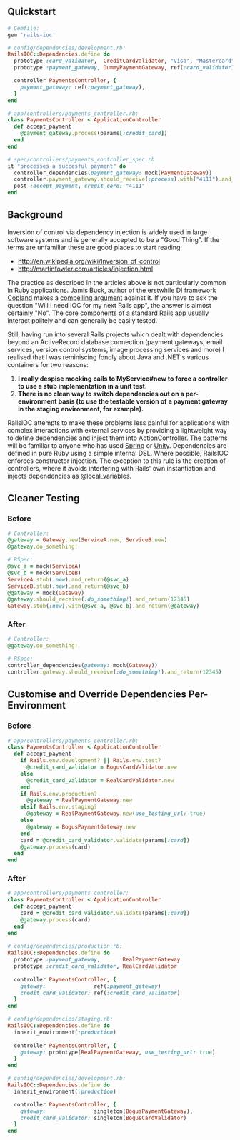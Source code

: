 ## Quickstart

  ```ruby
  # Gemfile:
  gem 'rails-ioc'

  # config/dependencies/development.rb:
  RailsIOC::Dependencies.define do     
    prototype :card_validator,  CreditCardValidator, "Visa", "Mastercard"
    prototype :payment_gateway, DummyPaymentGateway, ref(:card_validator)
  
    controller PaymentsController, {
      payment_gateway: ref(:payment_gateway),
    }
  end   

  # app/controllers/payments_controller.rb:
  class PaymentsController < ApplicationController
    def accept_payment
      @payment_gateway.process(params[:credit_card])
    end
  end

  # spec/controllers/payments_controller_spec.rb
  it "processes a succesful payment" do
	controller_dependencies(payment_gateway: mock(PaymentGateway))
    controller.payment_gateway.should_receive(:process).with("4111").and_return(true)
	post :accept_payment, credit_card: "4111"
  end
  ```

## Background

Inversion of control via dependency injection is widely used in large software systems and is generally accepted to be a "Good Thing". If the terms are unfamiliar these are good places to start reading: 

- http://en.wikipedia.org/wiki/Inversion_of_control
- http://martinfowler.com/articles/injection.html

The practice as described in the articles above is not particularly common in Ruby applications. Jamis Buck, author of the erstwhile DI framework [Copland](http://copland.rubyforge.org) makes a [compelling argument](http://weblog.jamisbuck.org/2008/11/9/legos-play-doh-and-programming) against it. If you have to ask the question "Will I need IOC for my next Rails app", the answer is almost certainly "No". The core components of a standard Rails app usually interact politely and can generally be easily tested.

Still, having run into several Rails projects which dealt with dependencies beyond an ActiveRecord database connection (payment gateways, email services, version control systems, image processing services and more) I realised that I was reminiscing fondly about Java and .NET's various containers for two reasons:

1. **I really despise mocking calls to MyService#new to force a controller to use a stub implementation in a unit test.**
2. **There is no clean way to switch dependencies out on a per-environment basis (to use the testable version of a payment gateway in the staging environment, for example).**

RailsIOC attempts to make these problems less painful for applications with complex interactions with external services by providing a lightweight way to define dependencies and inject them into ActionController. The patterns will be familiar to anyone who has used [Spring](http://www.springsource.org/documentation) or [Unity](http://msdn.microsoft.com/en-us/library/dd203319.aspx). Dependencies are defined in pure Ruby using a simple internal DSL. Where possible, RailsIOC enforces constructor injection. The exception to this rule is the creation of controllers, where it avoids interfering with Rails' own instantiation and injects dependencies as @local_variables.

## Cleaner Testing
### Before
    
  ```ruby
  # Controller:
  @gateway = Gateway.new(ServiceA.new, ServiceB.new)
  @gateway.do_something!
  
  # RSpec:
  @svc_a = mock(ServiceA)
  @svc_b = mock(ServiceB)
  ServiceA.stub(:new).and_return(@svc_a)
  ServiceB.stub(:new).and_return(@svc_b)
  @gateway = mock(Gateway)
  @gateway.should_receive(:do_something!).and_return(12345)
  Gateway.stub(:new).with(@svc_a, @svc_b).and_return(@gateway)
  ```

### After

  ```ruby
  # Controller:
  @gateway.do_something!
  
  # RSpec:
  controller_dependencies(gateway: mock(Gateway))
  controller.gateway.should_receive(:do_something!).and_return(12345)
  ```

## Customise and Override Dependencies Per-Environment
### Before
    
  ```ruby
  # app/controllers/payments_controller.rb:
  class PaymentsController < ApplicationController
    def accept_payment
      if Rails.env.development? || Rails.env.test?
        @credit_card_validator = BogusCardValidator.new
      else
        @credit_card_validator = RealCardValidator.new
      end
      if Rails.env.production? 
        @gateway = RealPaymentGateway.new
      elsif Rails.env.staging? 
        @gateway = RealPaymentGateway.new(use_testing_url: true)
      else
        @gateway = BogusPaymentGateway.new
      end
      card = @credit_card_validator.validate(params[:card])
      @gateway.process(card)
    end
  end
  ```

### After

  ```ruby
  # app/controllers/payments_controller:
  class PaymentsController < ApplicationController
    def accept_payment    
      card = @credit_card_validator.validate(params[:card])
      @gateway.process(card)
    end
  end
    
  # config/dependencies/production.rb:
  RailsIOC::Dependencies.define do
    prototype :payment_gateway,       RealPaymentGateway
    prototype :credit_card_validator, RealCardValidator
    
    controller PaymentsController, {
      gateway:               ref(:payment_gateway)
      credit_card_validator: ref(:credit_card_validator)
    }
  end

  # config/dependencies/staging.rb:
  RailsIOC::Dependencies.define do
    inherit_environment(:production)
    
    controller PaymentsController, {
      gateway: prototype(RealPaymentGateway, use_testing_url: true)
    }
  end

  # config/dependencies/development.rb:
  RailsIOC::Dependencies.define do
    inherit_environment(:production)
  
    controller PaymentsController, {
      gateway:               singleton(BogusPaymentGateway),
      credit_card_validator: singleton(BogusCardValidator)
    }
  end
  ```